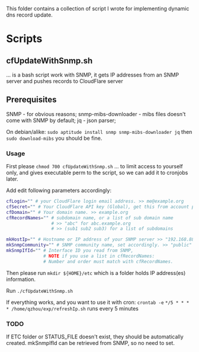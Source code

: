 This folder contains a collection of script I wrote for implementing dynamic dns record update. 

#   Scripts

##  cfUpdateWithSnmp.sh
... is a bash script work with SNMP, it gets IP addresses from an SNMP server and pushes records to CloudFlare server

## Prerequisites

SNMP - for obvious reasons;
snmp-mibs-downloader - mibs files doesn't come with SNMP by default;
jq - json parser;

On debian/alike: `sudo aptitude install snmp snmp-mibs-downloader jq` then `sudo download-mibs`
you should be fine.

### Usage
First please 
`chmod 700 cfUpdateWithSnmp.sh`
... to limit access to yourself only, and gives executable perm to the script, so we can add it to cronjobs later.

Add edit following parameters accordingly:

```bash
cfLogin="" # your CloudFlare login email address. >> me@example.org
cfSecret="" # Your CloudFlare API key (Global), get this from account page 
cfDomain="" # Your domain name. >> example.org
cfRecordNames="" # subdomain name, or a list of sub domain name
                 # >> "abc" for abc.example.org
                 # >> (sub1 sub2 sub3) for a list of subdomains

mkHostIp="" # Hostname or IP address of your SNMP server >> "192.168.88.1"
mkSnmpCommunity="" # SNMP community name, set accordingly. >> "public"
mkSnmpIfId="" # Interface ID you read from SNMP, 
              # NOTE if you use a list in cfRecordNames:
              # Number and order must match with cfRecordNames.
```

Then please run
`mkdir ${HOME}/etc`
which is a folder holds IP address(es) information.

Run
`./cfUpdateWithSnmp.sh`

If everything works, and you want to use it with cron:
`crontab -e`
`*/5 * * * * /home/qzhou/exp/refreshIp.sh`
runs every 5 minutes

### TODO
If ETC folder or STATUS_FILE doesn't exist, they should be automatically created.
mkSnmpIfId can be retrieved from SNMP, so no need to set.



